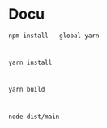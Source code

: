 # Docu
```npm install --global yarn```
#
```yarn install```
#
```yarn build```
#
```node dist/main```